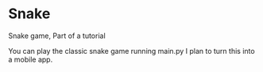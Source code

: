 # Snake
Snake game, Part of a tutorial

You can play the classic snake game running main.py
I plan to turn this into a mobile app.
